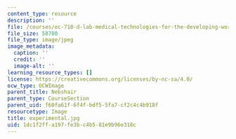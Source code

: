 ```yaml
---
content_type: resource
description: ''
file: /courses/ec-710-d-lab-medical-technologies-for-the-developing-world-spring-2010/1dc1f2ffa197fe3bc4b581e9b96e316c_experimental.jpg
file_size: 58780
file_type: image/jpeg
image_metadata:
  caption: ''
  credit: ''
  image-alt: ''
learning_resource_types: []
license: https://creativecommons.org/licenses/by-nc-sa/4.0/
ocw_type: OCWImage
parent_title: Nebshair
parent_type: CourseSection
parent_uid: f60fa61f-6f4f-bdf5-5fa7-cf2c4c4b918f
resourcetype: Image
title: experimental.jpg
uid: 1dc1f2ff-a197-fe3b-c4b5-81e9b96e316c
---
```

